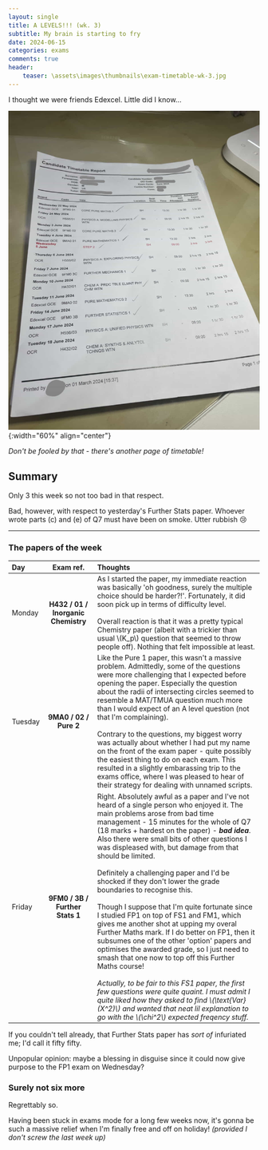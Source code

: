 ```yaml
---
layout: single
title: A LEVELS!!! (wk. 3)
subtitle: My brain is starting to fry
date: 2024-06-15
categories: exams
comments: true
header:
    teaser: \assets\images\thumbnails\exam-timetable-wk-3.jpg
---
```

I thought we were friends Edexcel. Little did I know...

![Exam timetable](\assets\images\thumbnails\exam-timetable-wk-3.jpg){:width="60%" align="center"}

_Don't be fooled by that - there's another page of timetable!_

## Summary
Only 3 this week so not too bad in that respect. 

Bad, however, with respect to yesterday's Further Stats paper. Whoever wrote parts (c) and (e) of Q7 must have been on smoke. Utter rubbish 😢

---

### The papers of the week

|Day   | Exam ref.   | Thoughts   |
|:--- | :---: | :--- |
| Monday | **H432 / 01 / Inorganic Chemistry** | As I started the paper, my immediate reaction was basically 'oh goodness, surely the multiple choice should be harder?!'. Fortunately, it did soon pick up in terms of difficulty level. <br><br> Overall reaction is that it was a pretty typical Chemistry paper (albeit with a trickier than usual \\(K_p\\) question that seemed to throw people off). Nothing that felt impossible at least. |
| Tuesday | **9MA0 / 02 / Pure 2** | Like the Pure 1 paper, this wasn't a massive problem. Admittedly, some of the questions were more challenging that I expected before opening the paper. Especially the question about the radii of intersecting circles seemed to resemble a MAT/TMUA question much more than I would expect of an A level question (not that I'm complaining).<br><br> Contrary to the questions, my biggest worry was actually about whether I had put my name on the front of the exam paper - quite possibly the easiest thing to do on each exam. This resulted in a slightly embarassing trip to the exams office, where I was pleased to hear of their strategy for dealing with unnamed scripts. |
| Friday | **9FM0 / 3B / Further Stats 1** | Right. Absolutely awful as a paper and I've not heard of a single person who enjoyed it. The main problems arose from bad time management - 15 minutes for the whole of Q7 (18 marks + hardest on the paper) - _**bad idea**_. Also there were small bits of other questions I was displeased with, but damage from that should be limited. <br><br> Definitely a challenging paper and I'd be shocked if they don't lower the grade boundaries to recognise this. <br><br> Though I suppose that I'm quite fortunate since I studied FP1 on top of FS1 and FM1, which gives me another shot at upping my overal Further Maths mark. If I do better on FP1, then it subsumes one of the other 'option' papers and optimises the awarded grade, so I just need to smash that one now to top off this Further Maths course! <br><br> _Actually, to be fair to this FS1 paper, the first few questions were quite quaint. I must admit I quite liked how they asked to find \\(\text{Var}(X^2)\\) and wanted that neat lil explanation to go with the \\(\chi^2\\) expected freqency stuff._|


If you couldn't tell already, that Further Stats paper has _sort of_ infuriated me; I'd call it fifty fifty.

Unpopular opinion: maybe a blessing in disguise since it could now give purpose to the FP1 exam on Wednesday?


### Surely not six more
Regrettably so.

Having been stuck in exams mode for a long few weeks now, it's gonna be such a massive relief when I'm finally free and off on holiday! _(provided I don't screw the last week up)_

